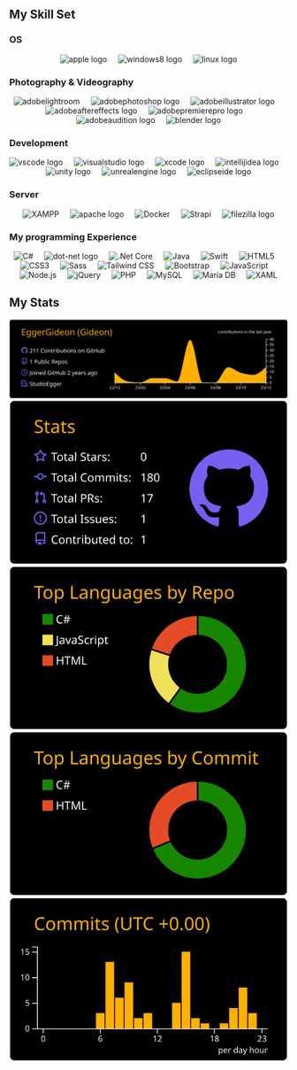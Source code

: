 ## My Skill Set
### OS

<div align="center">
  <img src="https://cdn.jsdelivr.net/gh/devicons/devicon/icons/apple/apple-original.svg" height="40" alt="apple logo"  />
  <img width="12" />
  <img src="https://cdn.jsdelivr.net/gh/devicons/devicon/icons/windows8/windows8-original.svg" height="40" alt="windows8 logo"  />
  <img width="12" />
  <img src="https://cdn.jsdelivr.net/gh/devicons/devicon/icons/linux/linux-original.svg" height="40" alt="linux logo"  />
</div>

### Photography & Videography

<div align="center">
  <img src="https://profilinator.rishav.dev/skills-assets/lightroom.png" alt="adobelightroom" height="40" />
  <img width="12" />
  <img src="https://skillicons.dev/icons?i=ps" height="40" alt="adobephotoshop logo"  />
  <img width="12" />
  <img src="https://skillicons.dev/icons?i=ai" height="40" alt="adobeillustrator logo"  />
  <img width="12" />
  <img src="https://skillicons.dev/icons?i=ae" height="40" alt="adobeaftereffects logo"  />
  <img width="12" />
  <img src="https://skillicons.dev/icons?i=pr" height="40" alt="adobepremierepro logo"  />
  <img width="12" />
  <img src="https://skillicons.dev/icons?i=au" height="40" alt="adobeaudition logo"  />
  <img width="12" />
  <img src="https://skillicons.dev/icons?i=blender" height="40" alt="blender logo"  />
</div>

### Development

<div align="center">
  <img src="https://skillicons.dev/icons?i=vscode" height="40" alt="vscode logo"  />
  <img width="12" />
  <img src="https://skillicons.dev/icons?i=visualstudio" height="40" alt="visualstudio logo"  />
  <img width="12" />
  <img src="https://cdn.jsdelivr.net/gh/devicons/devicon/icons/xcode/xcode-original.svg" height="40" alt="xcode logo"  />
  <img width="12" />
  <img src="https://skillicons.dev/icons?i=idea" height="40" alt="intellijidea logo"  />
  <img width="12" />
  <img src="https://cdn.simpleicons.org/unity/FFFFFF" height="40" alt="unity logo"  />
  <img width="12" />
  <img src="https://skillicons.dev/icons?i=unreal" height="40" alt="unrealengine logo"  />
  <img width="12" />
  <img src="https://skillicons.dev/icons?i=eclipse" height="40" alt="eclipseide logo"  />
</div>

### Server

<div align="center">  
  <img src="https://profilinator.rishav.dev/skills-assets/xampp.png" alt="XAMPP" height="40" />
  <img width="12" />
  <img src="https://cdn.simpleicons.org/apache/D22128" height="40" alt="apache logo"  />
  <img width="12" />
  <img src="https://profilinator.rishav.dev/skills-assets/docker-original-wordmark.svg" alt="Docker" height="40" />
  <img width="12" />
  <img src="https://profilinator.rishav.dev/skills-assets/strapi.svg" alt="Strapi" height="40" />
  <img width="12" />
  <img src="https://cdn.jsdelivr.net/gh/devicons/devicon/icons/filezilla/filezilla-plain.svg" height="40" alt="filezilla logo"  />
</div>  

### My programming Experience  

<div align="center">  
  <img src="https://profilinator.rishav.dev/skills-assets/csharp-original.svg" alt="C#" height="40" />
  <img width="12" />
  <img src="https://skillicons.dev/icons?i=dotnet" height="40" alt="dot-net logo"  />
  <img width="12" />
  <img src="https://profilinator.rishav.dev/skills-assets/dotnetcore.png" alt=".Net Core" height="40" />  
  <img width="12" />
  <img src="https://profilinator.rishav.dev/skills-assets/java-original-wordmark.svg" alt="Java" height="40" />  
  <img width="12" />
  <img src="https://profilinator.rishav.dev/skills-assets/swift-original-wordmark.svg" alt="Swift" height="40" />  
  <img width="12" />
  <img src="https://profilinator.rishav.dev/skills-assets/html5-original-wordmark.svg" alt="HTML5" height="40" />  
  <img width="12" />
  <img src="https://profilinator.rishav.dev/skills-assets/css3-original-wordmark.svg" alt="CSS3" height="40" />  
  <img width="12" />
  <img src="https://profilinator.rishav.dev/skills-assets/sass-original.svg" alt="Sass" height="40" />  
  <img width="12" />
  <img src="https://profilinator.rishav.dev/skills-assets/tailwindcss.svg" alt="Tailwind CSS" height="40" />  
  <img width="12" />
  <img src="https://profilinator.rishav.dev/skills-assets/bootstrap-plain.svg" alt="Bootstrap" height="40" />  
  <img width="12" />
  <img src="https://profilinator.rishav.dev/skills-assets/javascript-original.svg" alt="JavaScript" height="40" />  
  <img width="12" />
  <img src="https://profilinator.rishav.dev/skills-assets/nodejs-original-wordmark.svg" alt="Node.js" height="40" />  
  <img width="12" />
  <img src="https://profilinator.rishav.dev/skills-assets/jquery.png" alt="jQuery" height="40" />  
  <img width="12" />
  <img src="https://profilinator.rishav.dev/skills-assets/php-original.svg" alt="PHP" height="40" />  
  <img width="12" />
  <img src="https://profilinator.rishav.dev/skills-assets/mysql-original-wordmark.svg" alt="MySQL" height="40" />  
  <img width="12" />
  <img src="https://profilinator.rishav.dev/skills-assets/mariadb.png" alt="Maria DB" height="40" />  
  <img width="12" />
  <img src="https://profilinator.rishav.dev/skills-assets/xaml.png" alt="XAML" height="40" />  
</div>  

## My Stats
<div align="center">

[![](https://raw.githubusercontent.com/EggerGideon/EggerGideon/master/profile-summary-card-output/vision_friendly_dark/0-profile-details.svg)](https://github.com/vn7n24fzkq/github-profile-summary-cards)
[![](https://raw.githubusercontent.com/EggerGideon/EggerGideon/master/profile-summary-card-output/vision_friendly_dark/3-stats.svg)](https://github.com/vn7n24fzkq/github-profile-summary-cards) [![](https://raw.githubusercontent.com/EggerGideon/EggerGideon/master/profile-summary-card-output/vision_friendly_dark/1-repos-per-language.svg)](https://github.com/vn7n24fzkq/github-profile-summary-cards) 
[![](https://raw.githubusercontent.com/EggerGideon/EggerGideon/master/profile-summary-card-output/vision_friendly_dark/2-most-commit-language.svg)](https://github.com/vn7n24fzkq/github-profile-summary-cards) [![](https://raw.githubusercontent.com/EggerGideon/EggerGideon/master/profile-summary-card-output/vision_friendly_dark/4-productive-time.svg)](https://github.com/vn7n24fzkq/github-profile-summary-cards)
  
</div>
